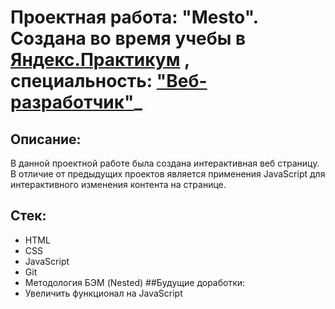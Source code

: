 # Проектная работа: "Mesto". Создана во время  учебы в [Яндекс.Практикум](https://practicum.yandex.ru) , специальность: ["Веб-разработчик"](https://practicum.yandex.ru/web/)_
## Описание:
В данной проектной работе была создана интерактивная веб страницу. В отличие от предыдущих проектов является применения JavaScript для интерактивного изменения контента на странице.
## Стек:
* HTML
* CSS
* JavaScript
* Git
* Методология БЭМ (Nested)
##Будущие доработки:
* Увеличить функционал на JavaScript

